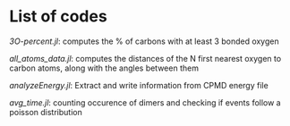 # List of codes

*3O-percent.jl*: computes the % of carbons with at least 3 bonded oxygen


*all_atoms_data.jl*: computes the distances of the N first nearest oxygen to carbon atoms, along with the angles between them

*analyzeEnergy.jl*: Extract and write information from CPMD energy file

*avg_time.jl*: counting occurence of dimers and checking if events follow a poisson distribution






